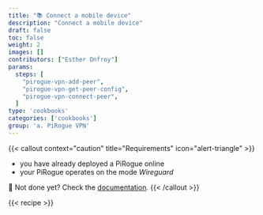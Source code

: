 ```yaml
---
title: "📚 Connect a mobile device"
description: "Connect a mobile device"
draft: false
toc: false
weight: 2
images: []
contributors: ["Esther Onfroy"]
params:
  steps: [
    "pirogue-vpn-add-peer",
    "pirogue-vpn-get-peer-config",
    "pirogue-vpn-connect-peer",
  ]
type: 'cookbooks'
categories: ['cookbooks']
group: 'a. PiRogue VPN'
---
```


{{< callout context="caution" title="Requirements" icon="alert-triangle" >}}
* you have already deployed a PiRogue online
* your PiRogue operates on the mode *Wireguard*

🤔 Not done yet? Check the [documentation](/cookbooks/pirogue-vpn-installation/).
{{< /callout >}}

{{< recipe >}}
